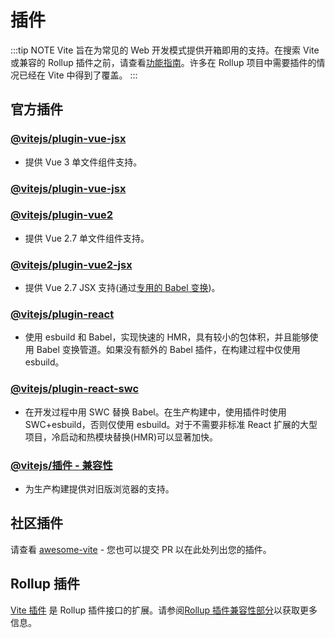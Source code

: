# 插件

:::tip NOTE
Vite 旨在为常见的 Web 开发模式提供开箱即用的支持。在搜索 Vite 或兼容的 Rollup 插件之前，请查看[功能指南](../guide/features.md)。许多在 Rollup 项目中需要插件的情况已经在 Vite 中得到了覆盖。
:::

## 官方插件

### [@vitejs/plugin-vue-jsx](https://github.com/vitejs/vite-plugin-vue/tree/main/packages/plugin-vue-jsx)

- 提供 Vue 3 单文件组件支持。

### [@vitejs/plugin-vue-jsx]()

### [@vitejs/plugin-vue2](https://github.com/vitejs/vite-plugin-vue2)

- 提供 Vue 2.7 单文件组件支持。

### [@vitejs/plugin-vue2-jsx]()

- 提供 Vue 2.7 JSX 支持(通过[专用的 Babel 变换](https://github.com/vuejs/jsx-vue2/))。

### [@vitejs/plugin-react]()

- 使用 esbuild 和 Babel，实现快速的 HMR，具有较小的包体积，并且能够使用 Babel 变换管道。如果没有额外的 Babel 插件，在构建过程中仅使用 esbuild。

### [@vitejs/plugin-react-swc]()

- 在开发过程中用 SWC 替换 Babel。在生产构建中，使用插件时使用 SWC+esbuild，否则仅使用 esbuild。对于不需要非标准 React 扩展的大型项目，冷启动和热模块替换(HMR)可以显著加快。

### [@vitejs/插件 - 兼容性](https://github.com/vitejs/vite/tree/main/packages/plugin-legacy)

- 为生产构建提供对旧版浏览器的支持。

## 社区插件

请查看 [awesome-vite](https://github.com/vitejs/awesome-vite#plugins) - 您也可以提交 PR 以在此处列出您的插件。

## Rollup 插件

[Vite 插件](../guide/api-plugin) 是 Rollup 插件接口的扩展。请参阅[Rollup 插件兼容性部分](../guide/api-plugin#rollup-plugin-compatibility)以获取更多信息。
